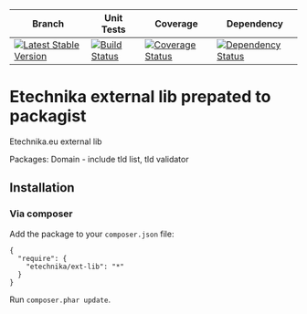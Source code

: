 | Branch | Unit Tests | Coverage | Dependency |
| ------ | ---------- | -------- | ---------- |
| [![Latest Stable Version](https://poser.pugx.org/etechnika/ext-lib/v/stable.png)](https://packagist.org/packages/etechnika/ext-lib) | [![Build Status](https://travis-ci.org/etechnika/ext-lib.png?branch=master)](https://travis-ci.org/etechnika/ext-lib) | [![Coverage Status](https://coveralls.io/repos/etechnika/ext-lib/badge.svg?branch=master&service=github)](https://coveralls.io/github/etechnika/ext-lib?branch=master) | [![Dependency Status](https://www.versioneye.com/user/projects/5287853b632bacbdfd000002/badge.png)](https://www.versioneye.com/user/projects/5287853b632bacbdfd000002) |

Etechnika external lib prepated to packagist
=======

Etechnika.eu external lib

Packages:
Domain - include tld list, tld validator

## Installation

### Via composer

Add the package to your `composer.json` file:


    {
      "require": {
        "etechnika/ext-lib": "*"
      }
    }

Run `composer.phar update`.

